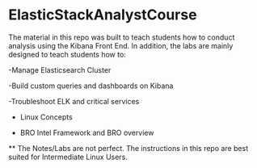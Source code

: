 # ElasticStackAnalystCourse
The material in this repo was built to teach students how to conduct analysis using the Kibana Front End. In addition, the labs are mainly designed to teach students how to:

-Manage Elasticsearch Cluster

-Build custom queries and dashboards on Kibana

-Troubleshoot ELK and critical services

- Linux Concepts

- BRO Intel Framework and BRO overview

** The Notes/Labs are not perfect. The instructions in this repo are best suited for Intermediate Linux Users.

